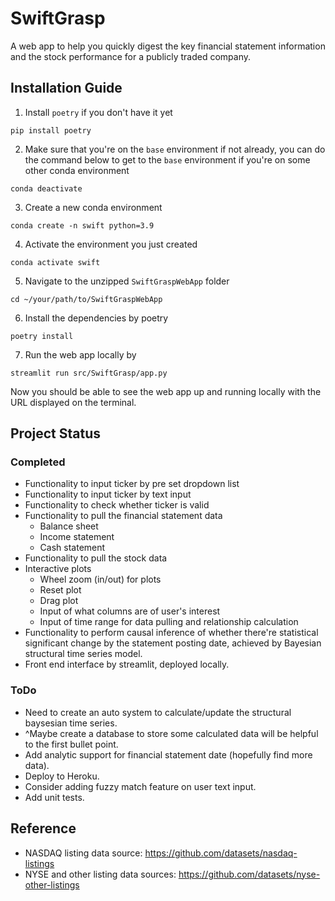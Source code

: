 # SwiftGrasp

A web app to help you quickly digest the key financial statement information and the stock performance for a publicly traded company.

## Installation Guide
1. Install `poetry` if you don't have it yet
```
pip install poetry
```
2. Make sure that you're on the `base` environment if not already, you can do the command below to get to the `base` environment if you're on some other conda environment
```
conda deactivate
```
3. Create a new conda environment
```
conda create -n swift python=3.9
```
4. Activate the environment you just created
```
conda activate swift
```
5. Navigate to the unzipped `SwiftGraspWebApp` folder
```
cd ~/your/path/to/SwiftGraspWebApp
```
6. Install the dependencies by poetry
```
poetry install
```
7. Run the web app locally by
```
streamlit run src/SwiftGrasp/app.py
```

Now you should be able to see the web app up and running locally with the URL displayed on the terminal.

## Project Status
### Completed
* Functionality to input ticker by pre set dropdown list
* Functionality to input ticker by text input
* Functionality to check whether ticker is valid
* Functionality to pull the financial statement data
  * Balance sheet
  * Income statement
  * Cash statement
* Functionality to pull the stock data
* Interactive plots
  * Wheel zoom (in/out) for plots
  * Reset plot
  * Drag plot
  * Input of what columns are of user's interest
  * Input of time range for data pulling and relationship calculation
* Functionality to perform causal inference of whether there're statistical significant change by the statement posting date, achieved by Bayesian structural time series model.
* Front end interface by streamlit, deployed locally.
### ToDo
* Need to create an auto system to calculate/update the structural baysesian time series.
* ^Maybe create a database to store some calculated data will be helpful to the first bullet point.
* Add analytic support for financial statement date (hopefully find more data).
* Deploy to Heroku.
* Consider adding fuzzy match feature on user text input.
* Add unit tests.


## Reference
* NASDAQ listing data source: https://github.com/datasets/nasdaq-listings
* NYSE and other listing data sources: https://github.com/datasets/nyse-other-listings
